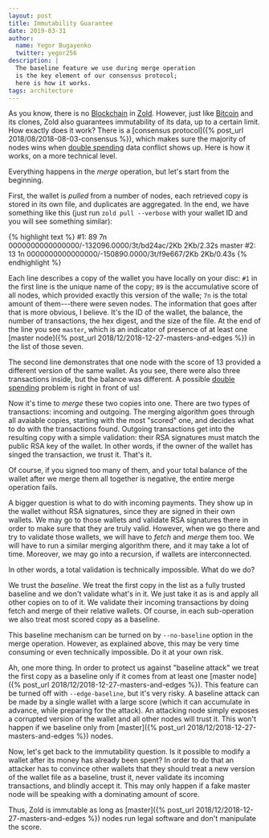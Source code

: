 ```yaml
---
layout: post
title: Immutability Guarantee
date: 2019-03-31
author:
  name: Yegor Bugayenko
  twitter: yegor256
description: |
  The baseline feature we use during merge operation
  is the key element of our consensus protocol;
  here is how it works.
tags: architecture
---
```


As you know, there is no [Blockchain](https://en.wikipedia.org/wiki/Blockchain)
in [Zold](https://www.zold.io). However, just like [Bitcoin](https://www.bitcoin.org)
and its clones, Zold also guarantees immutability of its data, up to
a certain limit. How exactly does it work? There is a
[consensus protocol]({% post_url 2018/08/2018-08-03-consensus %}),
which makes sure the majority of nodes wins when
[double spending](https://en.wikipedia.org/wiki/Double-spending)
data conflict shows up. Here is how it works, on a more technical
level.

<!--more-->

Everything happens in the _merge_ operation, but let's start from the beginning.

First, the wallet is _pulled_
from a number of nodes, each retrieved copy is stored in its own file, and
duplicates are aggregated. In the end, we have something like this
(just run `zold pull --verbose` with your wallet ID and you will
see something similar):

{% highlight text %}
#1: 89 7n 0000000000000000/-132096.0000/3t/bd24ac/2Kb 2Kb/2.32s master
#2: 13 1n 0000000000000000/-150890.0000/3t/f9e667/2Kb 2Kb/0.43s
{% endhighlight %}

Each line describes a copy of the wallet
you have locally on your disc: `#1` in the first line is the unique name of the copy;
`89` is the accumulative score of all nodes, which provided
exactly this version of the walle; `7n` is the total amount of them---there were
seven nodes. The information that goes after that is more obvious, I believe.
It's the ID of the wallet, the balance, the number of transactions, the
hex digest, and the size of the file. At the end of the line you see
`master`, which is an indicator of presence of at least one
[master node]({% post_url 2018/12/2018-12-27-masters-and-edges %})
in the list of those seven.

The second line demonstrates that one node with the score of 13 provided a
different version of the same wallet. As you see, there were also
three transactions inside, but the balance was different. A possible
[double spending](https://en.wikipedia.org/wiki/Double-spending)
problem is right in front of us!

Now it's time to _merge_ these two copies into one. There are two types
of transactions: incoming and outgoing. The merging algorithm goes
through all avaiable copies, starting with the most "scored" one,
and decides what to do with the transactions found. Outgoing transactions
get into the resulting copy with a simple validation: their RSA signatures
must match the public RSA key of the wallet. In other words, if the
owner of the wallet has singed the transaction, we trust it. That's it.

Of course, if you signed too many of them, and your total balance of the
wallet after we merge them all together is negative, the entire merge
operation fails.

A bigger question is what to do with incoming payments. They show up
in the wallet without RSA signatures, since they are signed in their own
wallets. We may go to those wallets and validate RSA signatures there
in order to make sure that they are truly valid. However, when we go
there and try to validate those wallets, we will have to _fetch_ and _merge_
them too. We will have to run a similar merging algorithm there, and it may
take a lot of time. Moreover, we may go into a recursion,
if wallets are interconnected.

In other words, a total validation is technically impossible. What do we do?

We trust the _baseline_. We treat the first copy in the list as a fully
trusted baseline and we don't validate what's in it. We just take it
as is and apply all other copies on to of it. We validate their
incoming transactions by doing fetch and merge of their relative wallets.
Of course, in each sub-operation we also treat most scored copy
as a baseline.

This baseline mechanism can be turned on by `--no-baseline` option in the
merge operation. However, as explained above, this may be very time
consuming or even technically impossible. Do it at your own risk.

Ah, one more thing. In order to protect us against "baseline attack"
we treat the first copy as a baseline only if it comes from at least
one [master node]({% post_url 2018/12/2018-12-27-masters-and-edges %}).
This feature can be turned off with `--edge-baseline`,
but it's very risky. A baseline attack can be made by a single wallet
with a large score (which it can accumulate in advance, while preparing
for the attack). An attacking node simply exposes a corrupted version of
the wallet and all other nodes will trust it. This won't happen if we
baseline only from
[master]({% post_url 2018/12/2018-12-27-masters-and-edges %}) nodes.

Now, let's get back to the immutability question. Is it possible to modify
a wallet after its money has already been spent? In order to do that
an attacker has to convince other wallets that they should treat
a new version of the wallet file as a baseline, trust it, never validate
its incoming transactions, and blindly accept it. This may only happen if a fake master node
will be speaking with a dominating amount of score.

Thus, Zold is immutable as long as
[master]({% post_url 2018/12/2018-12-27-masters-and-edges %}) nodes run
legal software and don't manipulate the score.

